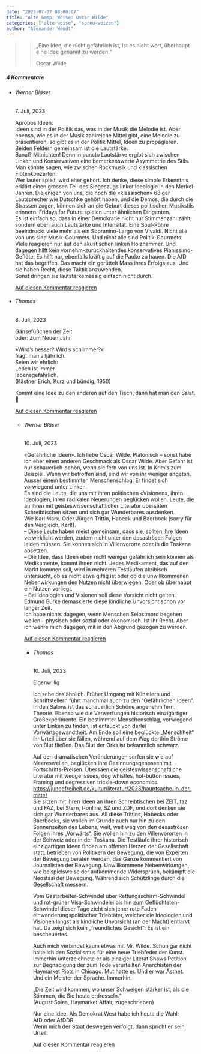 ```yaml
---
date: "2023-07-07 08:00:07"
title: "Alte &amp; Weise: Oscar Wilde"
categories: ["alte-weise", "spreu-weizen"]
author: "Alexander Wendt"
---
```


>> „Eine Idee, die nicht gefährlich ist, ist es nicht wert, überhaupt
>> eine Idee genannt zu werden.“
>> 
>> Oscar Wilde

<!--more-->
<h5 class="comments-h">
4 Kommentare </h5>
<ul class="commentlist">
<li class="comment even thread-even depth-1 clearfix" id="li-comment-119821">
<h6 class="author">Werner Bläser</h6> <span class="date">7. Juli, 2023</span>



Apropos Ideen:<br>
Ideen sind in der Politik das, was in der Musik die Melodie ist. Aber ebenso, wie es in der Musik zahlreiche Mittel gibt, eine Melodie zu präsentieren, so gibt es in der Politik Mittel, Ideen zu propagieren. Beiden Feldern gemeinsam ist die Lautstärke.<br>
Banal? Mitnichten! Denn in puncto Lautstärke ergibt sich zwischen Linken und Konservativen eine bemerkenswerte Asymmetrie des Stils. Man könnte sagen, wie zwischen Rockmusik und klassischen Flötenkonzerten.<br>
Wer lauter spielt, wird eher gehört. Ich denke, diese simple Erkenntnis erklärt einen grossen Teil des Siegeszugs linker Ideologie in den Merkel-Jahren. Diejenigen von uns, die noch die «klassischen» 68iger Lautsprecher wie Dutschke gehört haben, und die Demos, die durch die Strassen zogen, können sich an die Geburt dieses politischen Musikstils erinnern. Fridays for Future spielen unter ähnlichen Dirigenten.<br>
Es ist einfach so, dass in einer Demokratie nicht nur Stimmenzahl zählt, sondern eben auch Lautstärke und Intensität. Eine Soul-Röhre beeindruckt viele mehr als ein Sopranino-Largo von Vivaldi. Nicht alle von uns sind Musik-Gourmets. Und nicht alle sind Politik-Gourmets.<br>
Viele reagieren nur auf den akustischen linken Holzhammer. Und dagegen hilft kein vornehm-zurückhaltendes konservatives Pianissimo-Geflöte. Es hilft nur, ebenfalls kräftig auf die Pauke zu hauen. Die AfD hat das begriffen. Das macht ein gerüttelt Mass ihres Erfolgs aus. Und sie haben Recht, diese Taktik anzuwenden.<br>
Sonst dringen sie lautstärkemässig einfach nicht durch.

<a rel="nofollow" class="comment-reply-link" href="#comment-119821" data-commentid="119821" data-postid="17463" data-belowelement="comment-119821" data-respondelement="respond" data-replyto="Antworte auf Werner Bläser" aria-label="Antworte auf Werner Bläser">Auf diesen Kommentar reagieren</a> 


</li>
<li class="comment odd alt thread-odd thread-alt depth-1 clearfix" id="li-comment-119822">
<h6 class="author">Thomas</h6> <span class="date">8. Juli, 2023</span>



Gänsefüßchen der Zeit<br>
oder: Zum Neuen Jahr

»Wird&#8217;s besser? Wird&#8217;s schlimmer?«<br>
fragt man alljährlich.<br>
Seien wir ehrlich:<br>
Leben ist immer<br>
lebensgefährlich.<br>
(Kästner Erich, Kurz und bündig, 1950)

Kommt eine Idee zu den anderen auf den Tisch, dann hat man den Salat. 🙂

<a rel="nofollow" class="comment-reply-link" href="#comment-119822" data-commentid="119822" data-postid="17463" data-belowelement="comment-119822" data-respondelement="respond" data-replyto="Antworte auf Thomas" aria-label="Antworte auf Thomas">Auf diesen Kommentar reagieren</a> 


<ul class="children">
<li class="comment even depth-2 clearfix" id="li-comment-119823">
<h6 class="author">Werner Bläser</h6> <span class="date">10. Juli, 2023</span>



«Gefährliche Ideen». Ich liebe Oscar Wilde. Platonisch &#8211; sonst habe ich eher einen anderen Geschmack als Oscar Wilde. Aber Gefahr ist nur schauerlich-schön, wenn sie fern von uns ist. In Krimis zum Beispiel. Wenn wir betroffen sind, sind wir von ihr weniger angetan. Ausser einem bestimmten Menschenschlag. Er findet sich vorwiegend unter Linken.<br>
Es sind die Leute, die uns mit ihren politischen «Visionen», ihren Ideologien, ihren radikalen Neuerungen beglücken wollen. Leute, die an ihren mit geisteswissenschaftlicher Literatur übersäten Schreibtischen sitzen und sich gar Wunderbares ausdenken.<br>
Wie Karl Marx. Oder Jürgen Trittin, Habeck und Baerbock (sorry für den Vergleich, Karl!).<br>
&#8211; Diese Leute haben meist gemeinsam, dass sie, sollten ihre Ideen verwirklicht werden, zudem nicht unter den desaströsen Folgen leiden müssen. Sie können sich in Villenvororte oder in die Toskana absetzen.<br>
&#8211; Die Idee, dass Ideen eben nicht weniger gefährlich sein können als Medikamente, kommt ihnen nicht. Jedes Medikament, das auf den Markt kommen soll, wird in mehreren Testläufen akribisch untersucht, ob es nicht etwa giftig ist oder ob die unwillkommenen Nebenwirkungen den Nutzen nicht überwiegen. Oder ob überhaupt ein Nutzen vorliegt.<br>
&#8211; Bei Ideologien und Visionen soll diese Vorsicht nicht gelten. Edmund Burke demaskierte diese kindliche Unvorsicht schon vor langer Zeit.<br>
Ich habe nichts dagegen, wenn Menschen Selbstmord begehen wollen &#8211; physisch oder sozial oder ökonomisch. Ist ihr Recht. Aber ich wehre mich dagegen, mit in den Abgrund gezogen zu werden.

<a rel="nofollow" class="comment-reply-link" href="#comment-119823" data-commentid="119823" data-postid="17463" data-belowelement="comment-119823" data-respondelement="respond" data-replyto="Antworte auf Werner Bläser" aria-label="Antworte auf Werner Bläser">Auf diesen Kommentar reagieren</a> 


<ul class="children">
<li class="comment odd alt depth-3 clearfix" id="li-comment-119824">
<h6 class="author">Thomas</h6> <span class="date">10. Juli, 2023</span>



Eigenwillig

Ich sehe das ähnlich. Früher Umgang mit Künstlern und Schriftstellern führt manchmal auch zu den “Gefährlichen Ideen”. In den Salons ist das schauerlich Schöne angenehm fern. Theorie. Ebenso wie die Verwerfungen historisch einzigartiger Großexperimente. Ein bestimmter Menschenschlag, vorwiegend unter Linken zu finden, ist entzückt von derlei Vorwärtsgewandtheit. Am Ende soll eine beglückte „Menschheit“ ihr Urteil über sie fällen, während auf dem Weg dorthin Ströme von Blut fließen. Das Blut der Orks ist bekanntlich schwarz.

Auf den dramatischen Veränderungen surfen sie wie auf Meereswellen, beglücken ihre Gesinnungsgenossen mit Fortschritts-Preisen. Übersäen die geisteswissenschaftliche Literatur mit wedge issues, dog whistles, hot-button issues, Framing und degressiven trickle-down economics.<br>
<a href="https://jungefreiheit.de/kultur/literatur/2023/hauptsache-in-der-mitte/" rel="nofollow ugc">https://jungefreiheit.de/kultur/literatur/2023/hauptsache-in-der-mitte/</a><br>
Sie sitzen mit ihren Ideen an ihren Schreibtischen bei ZEIT, taz und FAZ, bei Stern, t-online, SZ und ZDF, und dort denken sie sich gar Wunderbares aus. All diese Trittins, Habecks oder Baerbocks, sie wollen im Grunde auch nur hin zu den Sonnenseiten des Lebens, weit, weit weg von den desaströsen Folgen ihres „Vorwärts“. Sie wollen hin zu den Villenvororten in der Schweiz oder in der Toskana. Die Testläufe ihrer historisch einzigartigen Ideen finden am offenen Herzen der Gesellschaft statt, betrieben von Politikern der Bewegung, die von Experten der Bewegung beraten werden, das Ganze kommentiert von Journalisten der Bewegung. Unwillkommene Nebenwirkungen, wie beispielsweise der aufkommende Widerspruch, bekämpft die Neostasi der Bewegung. Während sich Schützlinge durch die Gesellschaft messern.

Vom Gastarbeiter-Schwindel über Rettungsschirm-Schwindel und rot-grüner Visa-Schwindelei bis hin zum Geflüchteten-Schwindel dieser Tage zieht sich jener rote Faden einwanderungspolitischer Triebtäter, welcher die Ideologien und Visionen längst als kindliche Unvorsicht (an der Macht) entlarvt hat. Da zeigt sich kein „freundliches Gesicht“: Es ist ein bescheuertes.

Auch mich verbindet kaum etwas mit Mr. Wilde. Schon gar nicht halte ich den Sozialismus für eine neue Triebfeder der Kunst. Immerhin unterzeichnete er als einziger Literat Shaws Petition zur Begnadigung der zum Tode verurteilten Anarchisten der Haymarket Riots in Chicago. Mut hatte er. Und er war Ästhet. Und ein Meister der Sprache. Immerhin.

„Die Zeit wird kommen, wo unser Schweigen stärker ist, als die Stimmen, die Sie heute erdrosseln.“<br>
(August Spies, Haymarket Affair, zugeschrieben)

Nur eine Idee. Als Demokrat West habe ich heute die Wahl:<br>
AfD oder AfDDR.<br>
Wenn mich der Staat deswegen verfolgt, dann spricht er sein Urteil.

<a rel="nofollow" class="comment-reply-link" href="#comment-119824" data-commentid="119824" data-postid="17463" data-belowelement="comment-119824" data-respondelement="respond" data-replyto="Antworte auf Thomas" aria-label="Antworte auf Thomas">Auf diesen Kommentar reagieren</a> 


</li>
</ul>
</li>
</ul>
</li>
</ul>
